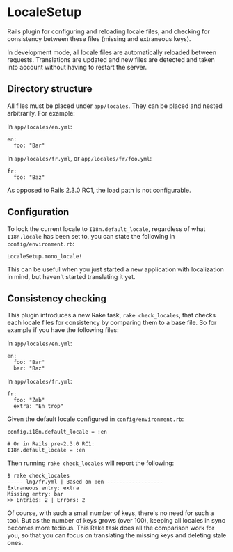 # LocaleSetup

Rails plugin for configuring and reloading locale files, and checking for consistency between these files (missing and extraneous keys).

In development mode, all locale files are automatically reloaded between requests. Translations are updated and new files are detected and taken into account without having to restart the server.

## Directory structure

All files must be placed under `app/locales`. They can be placed and nested arbitrarily. For example:

In `app/locales/en.yml`:

    en:
      foo: "Bar"

In `app/locales/fr.yml`, or `app/locales/fr/foo.yml`:

    fr:
      foo: "Baz"

As opposed to Rails 2.3.0 RC1, the load path is not configurable.

## Configuration

To lock the current locale to `I18n.default_locale`, regardless of what `I18n.locale` has been set to, you can state the following in `config/environment.rb`:

    LocaleSetup.mono_locale!

This can be useful when you just started a new application with localization in mind, but haven't started translating it yet.

## Consistency checking

This plugin introduces a new Rake task, `rake check_locales`, that checks each locale files for consistency by comparing them to a base file. So for example if you have the following files:

In `app/locales/en.yml`:

    en:
      foo: "Bar"
      bar: "Baz"

In `app/locales/fr.yml`:

    fr:
      foo: "Zab"
      extra: "En trop"

Given the default locale configured in `config/environment.rb`:

    config.i18n.default_locale = :en
    
    # Or in Rails pre-2.3.0 RC1:
    I18n.default_locale = :en

Then running `rake check_locales` will report the following:

    $ rake check_locales
    ----- lng/fr.yml | Based on :en ------------------
    Extraneous entry: extra
    Missing entry: bar
    >> Entries: 2 | Errors: 2

Of course, with such a small number of keys, there's no need for such a tool. But as the number of keys grows (over 100), keeping all locales in sync becomes more tedious. This Rake task does all the comparison work for you, so that you can focus on translating the missing keys and deleting stale ones.
